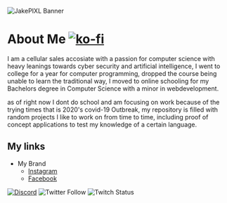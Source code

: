 ![JakePIXL Banner](https://pbs.twimg.com/profile_banners/1563164407/1581187999/1500x500)

# About Me [![ko-fi](https://ko-fi.com/img/githubbutton_sm.svg)](https://ko-fi.com/J3J84188U)
I am a cellular sales accosiate with a passion for computer science with heavy leanings towards cyber security and artificial intelligence, I went to college for a year for computer programming, dropped the course being unable to learn the traditional way, I moved to online schooling for my Bachelors degree in Computer Science with a minor in webdevelopment.

as of right now I dont do school and am focusing on work because of the trying times that is 2020's covid-19 Outbreak, my repository is filled with random projects I like to work on from time to time, including proof of concept applications to test my knowledge of a certain language.

## My links
* My Brand
  * [Instagram](http://instagram.com/TheCrusadeCo)
  * [Facebook](http://facebook.com/thecrusadeco)
  

[![Discord](https://img.shields.io/discord/530261325763313667)](https://discord.gg/Euw6md9)
![Twitter Follow](https://img.shields.io/twitter/follow/JakePIXL?style=social)
![Twitch Status](https://img.shields.io/twitch/status/JakePIXL?style=social)
<!---
JakePIXL/JakePIXL is a ✨ special ✨ repository because its `README.md` (this file) appears on your GitHub profile.
You can click the Preview link to take a look at your changes.
--->
